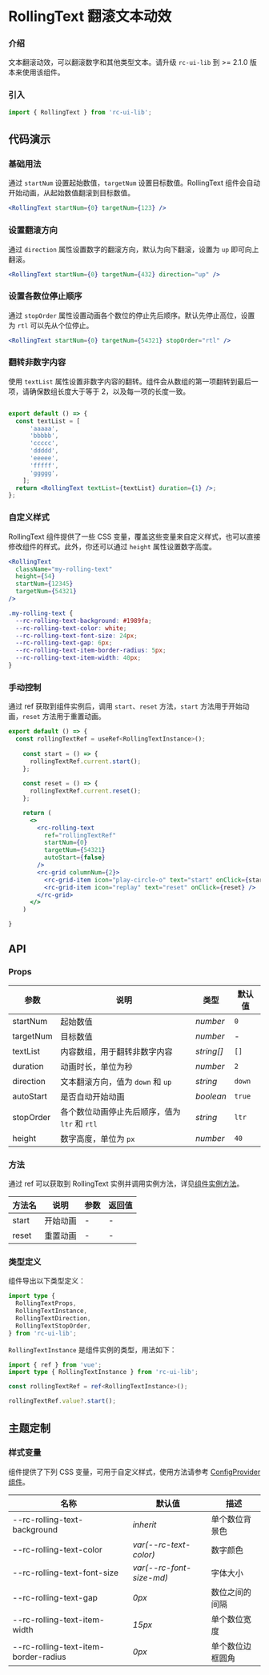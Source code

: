 # RollingText 翻滚文本动效

### 介绍

文本翻滚动效，可以翻滚数字和其他类型文本。请升级 `rc-ui-lib` 到 >= 2.1.0 版本来使用该组件。
### 引入

```js
import { RollingText } from 'rc-ui-lib';
```

## 代码演示

### 基础用法

通过 `startNum` 设置起始数值，`targetNum` 设置目标数值。RollingText 组件会自动开始动画，从起始数值翻滚到目标数值。

```jsx
<RollingText startNum={0} targetNum={123} />
```

### 设置翻滚方向

通过 `direction` 属性设置数字的翻滚方向，默认为向下翻滚，设置为 `up` 即可向上翻滚。

```jsx
<RollingText startNum={0} targetNum={432} direction="up" />
```

### 设置各数位停止顺序

通过 `stopOrder` 属性设置动画各个数位的停止先后顺序。默认先停止高位，设置为 `rtl` 可以先从个位停止。

```jsx
<RollingText startNum={0} targetNum={54321} stopOrder="rtl" />
```

### 翻转非数字内容

使用 `textList` 属性设置非数字内容的翻转。组件会从数组的第一项翻转到最后一项，请确保数组长度大于等于 2，以及每一项的长度一致。

```jsx

export default () => {
  const textList = [
      'aaaaa',
      'bbbbb',
      'ccccc',
      'ddddd',
      'eeeee',
      'fffff',
      'ggggg',
    ];
  return <RollingText textList={textList} duration={1} />;
};
```

### 自定义样式

RollingText 组件提供了一些 CSS 变量，覆盖这些变量来自定义样式，也可以直接修改组件的样式。此外，你还可以通过 `height` 属性设置数字高度。

```jsx
<RollingText
  className="my-rolling-text"
  height={54}
  startNum={12345}
  targetNum={54321}
/>
```

```css
.my-rolling-text {
  --rc-rolling-text-background: #1989fa;
  --rc-rolling-text-color: white;
  --rc-rolling-text-font-size: 24px;
  --rc-rolling-text-gap: 6px;
  --rc-rolling-text-item-border-radius: 5px;
  --rc-rolling-text-item-width: 40px;
}
```

### 手动控制

通过 ref 获取到组件实例后，调用 `start`、`reset` 方法，`start` 方法用于开始动画，`reset` 方法用于重置动画。

```jsx
export default () => {
  const rollingTextRef = useRef<RollingTextInstance>();
  
    const start = () => {
      rollingTextRef.current.start();
    };
  
    const reset = () => {
      rollingTextRef.current.reset();
    };

    return (
      <>
        <rc-rolling-text
          ref="rollingTextRef"
          startNum={0}
          targetNum={54321}
          autoStart={false}
        />
        <rc-grid columnNum={2}>
          <rc-grid-item icon="play-circle-o" text="start" onClick={start} />
          <rc-grid-item icon="replay" text="reset" onClick={reset} />
        </rc-grid>
      </>
    )

}


```

## API

### Props

| 参数 | 说明 | 类型 | 默认值 |
| --- | --- | --- | --- |
| startNum | 起始数值 | _number_ | `0` |
| targetNum | 目标数值 | _number_ | - |
| textList | 内容数组，用于翻转非数字内容 | _string[]_ | `[]` |
| duration | 动画时长，单位为秒 | _number_ | `2` |
| direction | 文本翻滚方向，值为 `down` 和 `up` | _string_ | `down` |
| autoStart | 是否自动开始动画 | _boolean_ | `true` |
| stopOrder | 各个数位动画停止先后顺序，值为 `ltr` 和 `rtl` | _string_ | `ltr` |
| height | 数字高度，单位为 `px` | _number_ | `40` |

### 方法

通过 ref 可以获取到 RollingText 实例并调用实例方法，详见[组件实例方法](#/zh-CN/advanced-usage#zu-jian-shi-li-fang-fa)。

| 方法名 | 说明     | 参数 | 返回值 |
| ------ | -------- | ---- | ------ |
| start  | 开始动画 | -    | -      |
| reset  | 重置动画 | -    | -      |

### 类型定义

组件导出以下类型定义：

```ts
import type {
  RollingTextProps,
  RollingTextInstance,
  RollingTextDirection,
  RollingTextStopOrder,
} from 'rc-ui-lib';
```

`RollingTextInstance` 是组件实例的类型，用法如下：

```ts
import { ref } from 'vue';
import type { RollingTextInstance } from 'rc-ui-lib';

const rollingTextRef = ref<RollingTextInstance>();

rollingTextRef.value?.start();
```

## 主题定制

### 样式变量

组件提供了下列 CSS 变量，可用于自定义样式，使用方法请参考 [ConfigProvider 组件](#/zh-CN/config-provider)。

| 名称 | 默认值 | 描述 |
| --- | --- | --- |
| --rc-rolling-text-background | _inherit_ | 单个数位背景色 |
| --rc-rolling-text-color | _var(--rc-text-color)_ | 数字颜色 |
| --rc-rolling-text-font-size | _var(--rc-font-size-md)_ | 字体大小 |
| --rc-rolling-text-gap | _0px_ | 数位之间的间隔 |
| --rc-rolling-text-item-width | _15px_ | 单个数位宽度 |
| --rc-rolling-text-item-border-radius | _0px_ | 单个数位边框圆角 |

